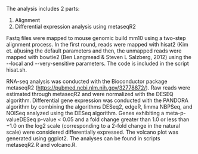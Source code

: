 The analysis includes 2 parts:
1. Alignment
2. Differential expression analysis using metaseqR2

Fastq files were mapped to mouse genomic build mm10 using a two-step alignment process. In the first round, reads were mapped with hisat2 (Kim et. al)using the default parameters and then, the unmapped reads were mapped with bowtie2 (Ben Langmead &amp; Steven L Salzberg, 2012) using the --local and --very-sensitive parameters. The code is included in the script hisat.sh.

RNA-seq analysis was conducted with the Bioconductor package metaseqR2 (https://pubmed.ncbi.nlm.nih.gov/32778872/). Raw reads were estimated through metaseqR2 and were normalized with the DESEQ algorithm. Differential gene expression was conducted with the PANDORA algorithm by combining the algorithms DESeq2, edgeR, limma NBPSeq, and NOISeq analyzed using the DESeq algorithm. Genes exhibiting a meta-p-valueDESeq p-value < 0.05 and a fold change greater than 1.0 or less than −1.0 on the log2 scale (corresponding to a 2-fold change in the natural scale) were considered differentially expressed. The volcano plot was generated using ggplot2. The analyses can be found in scripts metaseqR2.R and volcano.R.
